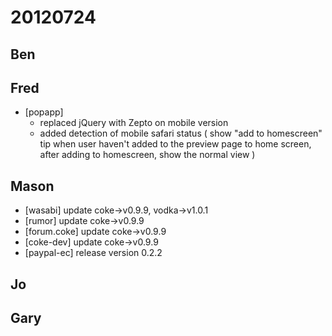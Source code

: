 # 20120724

## Ben



## Fred
- [popapp]
  - replaced jQuery with Zepto on mobile version
  - added detection of mobile safari status ( show "add to homescreen" tip when user haven't added to the preview page to home screen, after adding to homescreen, show the normal view )



## Mason
- [wasabi] update coke->v0.9.9, vodka->v1.0.1
- [rumor] update coke->v0.9.9
- [forum.coke] update coke->v0.9.9
- [coke-dev] update coke->v0.9.9
- [paypal-ec] release version 0.2.2



## Jo



## Gary